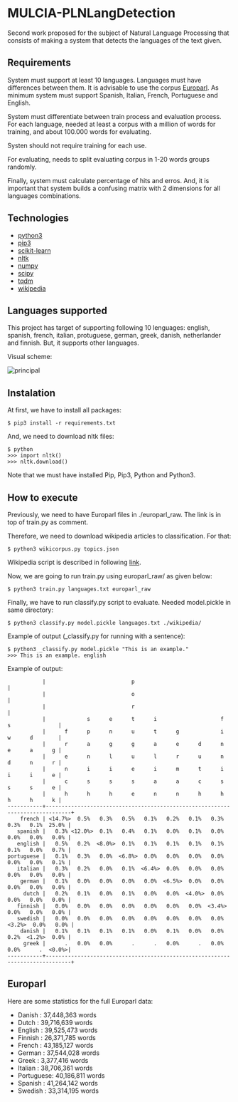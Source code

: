 # MULCIA-PLNLangDetection

Second work proposed for the subject of Natural Language Processing that consists of making a system that detects the languages of the text given.

## Requirements

System must support at least 10 languages. Languages must have differences between them. It is advisable to use the corpus [Europarl](http://www.statmt.org/europarl/). As minimum system must support Spanish, Italian, French, Portuguese and English.

System must differentiate between train process and evaluation process. For each language, needed at least a corpus with a million of words for training, and about 100.000 words for evaluating.

Systen should not require training for each use.

For evaluating, needs to split evaluating corpus in 1-20 words groups randomly. 

Finally, system must calculate percentage of hits and erros. And, it is important that system builds a confusing matrix with 2 dimensions for all languages combinations.

## Technologies

* [python3](https://www.python.org/download/releases/3.0/)
* [pip3](https://pypi.python.org/pypi/pip)
* [scikit-learn](http://scikit-learn.org/)
* [nltk](http://www.nltk.org/)
* [numpy](http://www.numpy.org/) 
* [scipy](https://www.scipy.org/)
* [tqdm](https://pypi.python.org/pypi/tqdm)
* [wikipedia](https://pypi.python.org/pypi/wikipedia/)

## Languages supported

This project has target of supporting following 10 lenguages: english, spanish, french, italian, protuguese, german, greek, danish, netherlander and finnish. But, it supports other languages.

Visual scheme:

![principal](http://www.nltk.org/images/supervised-classification.png)

## Instalation

At first, we have to install all packages:

`$ pip3 install -r requirements.txt`

And, we need to download nltk files:

    $ python
    >>> import nltk()
    >>> nltk.download()

Note that we must have installed Pip, Pip3, Python and Python3.

## How to execute

Previously, we need to have Europarl files in ./europarl_raw. The link is in top of train.py as comment.

Therefore, we need to download wikipedia articles to classification. For that:

`$ python3 wikicorpus.py topics.json`

Wikipedia script is described in following [link](https://github.com/serrodcal/WikiCorpus/blob/master/README.md).

Now, we are going to run train.py using europarl_raw/ as given below:

`$ python3 train.py languages.txt europarl_raw`

Finally, we have to run classify.py script to evaluate. Needed model.pickle in same directory:

`$ python3 classify.py model.pickle languages.txt ./wikipedia/`

Example of output (_classify.py for running with a sentence):

    $ python3 _classify.py model.pickle "This is an example."
    >>> This is an example.	english

Example of output:

               |                           p                                                  |
               |                           o                                                  |
               |                           r                                                  |
               |             s      e      t      i                    f      s               |
               |      f      p      n      u      t      g             i      w      d        |
               |      r      a      g      g      a      e      d      n      e      a      g |
               |      e      n      l      u      l      r      u      n      d      n      r |
               |      n      i      i      e      i      m      t      i      i      i      e |
               |      c      s      s      s      a      a      c      s      s      s      e |
               |      h      h      h      e      n      n      h      h      h      h      k |
    -----------+------------------------------------------------------------------------------+
        french | <14.7%>  0.5%   0.3%   0.5%   0.1%   0.2%   0.1%   0.3%   0.3%   0.1%  25.0% |
       spanish |   0.3% <12.0%>  0.1%   0.4%   0.1%   0.0%   0.1%   0.0%   0.0%   0.0%   0.0% |
       english |   0.5%   0.2%  <8.0%>  0.1%   0.1%   0.1%   0.1%   0.1%   0.1%   0.0%   0.7% |
    portuguese |   0.1%   0.3%   0.0%  <6.8%>  0.0%   0.0%   0.0%   0.0%   0.0%   0.0%   0.1% |
       italian |   0.3%   0.2%   0.0%   0.1%  <6.4%>  0.0%   0.0%   0.0%   0.0%   0.0%   0.0% |
        german |   0.1%   0.0%   0.0%   0.0%   0.0%  <6.5%>  0.0%   0.0%   0.0%   0.0%   0.0% |
         dutch |   0.2%   0.1%   0.0%   0.1%   0.0%   0.0%  <4.0%>  0.0%   0.0%   0.0%   0.0% |
       finnish |   0.0%   0.0%   0.0%   0.0%   0.0%   0.0%   0.0%  <3.4%>  0.0%   0.0%   0.0% |
       swedish |   0.0%   0.0%   0.0%   0.0%   0.0%   0.0%   0.0%   0.0%  <3.2%>  0.0%   0.0% |
        danish |   0.1%   0.1%   0.1%   0.1%   0.0%   0.1%   0.0%   0.0%   0.2%  <1.2%>  0.0% |
         greek |      .   0.0%   0.0%      .      .   0.0%      .   0.0%   0.0%      .  <0.0%>|
    -----------+------------------------------------------------------------------------------+

## Europarl

Here are some statistics for the full Europarl data:

* Danish    :  37,448,363 words
* Dutch     :  39,716,639 words
* English   :  39,525,473 words
* Finnish   :  26,371,785 words
* French    :  43,185,127 words
* German    :  37,544,028 words
* Greek     :   3,377,416 words
* Italian   :  38,706,361 words
* Portuguese:  40,186,811 words
* Spanish   :  41,264,142 words
* Swedish   :  33,314,195 words
